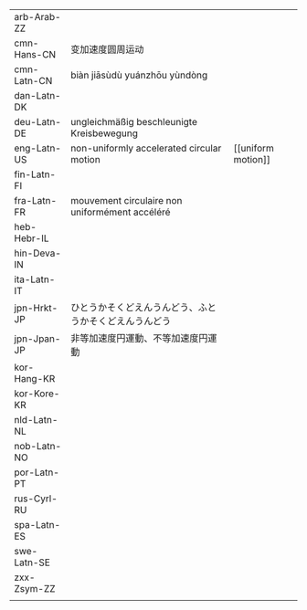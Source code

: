 | | | |
|-|-|-|
| arb-Arab-ZZ |  |  |
| cmn-Hans-CN | 变加速度圆周运动 |  |
| cmn-Latn-CN | biàn jiāsùdù yuánzhōu yùndòng |  |
| dan-Latn-DK |  |  |
| deu-Latn-DE | ungleichmäßig beschleunigte Kreisbewegung |  |
| eng-Latn-US | non-uniformly accelerated circular motion | [[uniform motion]] |
| fin-Latn-FI |  |  |
| fra-Latn-FR | mouvement circulaire non uniformément accéléré |  |
| heb-Hebr-IL |  |  |
| hin-Deva-IN |  |  |
| ita-Latn-IT |  |  |
| jpn-Hrkt-JP | ひとうかそくどえんうんどう、ふとうかそくどえんうんどう |  |
| jpn-Jpan-JP | 非等加速度円運動、不等加速度円運動 |  |
| kor-Hang-KR |  |  |
| kor-Kore-KR |  |  |
| nld-Latn-NL |  |  |
| nob-Latn-NO |  |  |
| por-Latn-PT |  |  |
| rus-Cyrl-RU |  |  |
| spa-Latn-ES |  |  |
| swe-Latn-SE |  |  |
| zxx-Zsym-ZZ |  |  |
|  |  |  |
